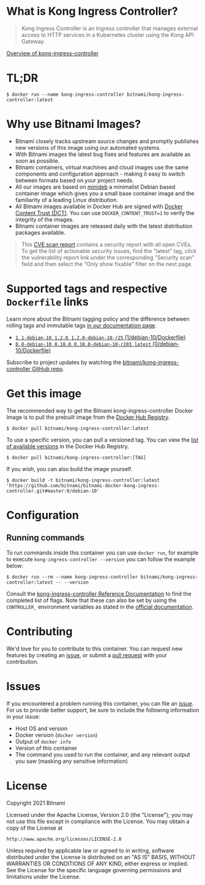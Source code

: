 
# What is Kong Ingress Controller?

> Kong Ingress Controller is an Ingress controller that manages external access to HTTP services in a Kubernetes cluster using the Kong API Gateway.

[Overview of kong-ingress-controller](https://github.com/Kong/kubernetes-ingress-controller)

# TL;DR

```console
$ docker run --name kong-ingress-controller bitnami/kong-ingress-controller:latest
```

# Why use Bitnami Images?

* Bitnami closely tracks upstream source changes and promptly publishes new versions of this image using our automated systems.
* With Bitnami images the latest bug fixes and features are available as soon as possible.
* Bitnami containers, virtual machines and cloud images use the same components and configuration approach - making it easy to switch between formats based on your project needs.
* All our images are based on [minideb](https://github.com/bitnami/minideb) a minimalist Debian based container image which gives you a small base container image and the familiarity of a leading Linux distribution.
* All Bitnami images available in Docker Hub are signed with [Docker Content Trust (DCT)](https://docs.docker.com/engine/security/trust/content_trust/). You can use `DOCKER_CONTENT_TRUST=1` to verify the integrity of the images.
* Bitnami container images are released daily with the latest distribution packages available.


> This [CVE scan report](https://quay.io/repository/bitnami/kong-ingress-controller?tab=tags) contains a security report with all open CVEs. To get the list of actionable security issues, find the "latest" tag, click the vulnerability report link under the corresponding "Security scan" field and then select the "Only show fixable" filter on the next page.

# Supported tags and respective `Dockerfile` links

Learn more about the Bitnami tagging policy and the difference between rolling tags and immutable tags [in our documentation page](https://docs.bitnami.com/tutorials/understand-rolling-tags-containers/).


* [`1`, `1-debian-10`, `1.2.0`, `1.2.0-debian-10-r25` (1/debian-10/Dockerfile)](https://github.com/bitnami/bitnami-docker-kong-ingress-controller/blob/1.2.0-debian-10-r25/1/debian-10/Dockerfile)
* [`0`, `0-debian-10`, `0.10.0`, `0.10.0-debian-10-r203`, `latest` (0/debian-10/Dockerfile)](https://github.com/bitnami/bitnami-docker-kong-ingress-controller/blob/0.10.0-debian-10-r203/0/debian-10/Dockerfile)

Subscribe to project updates by watching the [bitnami/kong-ingress-controller GitHub repo](https://github.com/bitnami/bitnami-docker-kong-ingress-controller).

# Get this image

The recommended way to get the Bitnami kong-ingress-controller Docker Image is to pull the prebuilt image from the [Docker Hub Registry](https://hub.docker.com/r/bitnami/kong-ingress-controller).

```console
$ docker pull bitnami/kong-ingress-controller:latest
```

To use a specific version, you can pull a versioned tag. You can view the [list of available versions](https://hub.docker.com/r/bitnami/kong-ingress-controller/tags/) in the Docker Hub Registry.

```console
$ docker pull bitnami/kong-ingress-controller:[TAG]
```

If you wish, you can also build the image yourself.

```console
$ docker build -t bitnami/kong-ingress-controller:latest 'https://github.com/bitnami/bitnami-docker-kong-ingress-controller.git#master:0/debian-10'
```

# Configuration

## Running commands

To run commands inside this container you can use `docker run`, for example to execute `kong-ingress-controller --version` you can follow the example below:

```console
$ docker run --rm --name kong-ingress-controller bitnami/kong-ingress-controller:latest -- --version
```

Consult the [kong-ingress-controller Reference Documentation](https://github.com/Kong/kubernetes-ingress-controller/blob/master/docs/references/cli-arguments.md) to find the completed list of flags. Note that these can also be set by using the `CONTROLLER_` environment variables as stated in the [official documentation](https://github.com/Kong/kubernetes-ingress-controller/blob/master/docs/references/cli-arguments.md#cli-arguments).

# Contributing

We'd love for you to contribute to this container. You can request new features by creating an [issue](https://github.com/bitnami/bitnami-docker-kong-ingress-controller/issues), or submit a [pull request](https://github.com/bitnami/bitnami-docker-kong-ingress-controller/pulls) with your contribution.

# Issues

If you encountered a problem running this container, you can file an [issue](https://github.com/bitnami/bitnami-docker-kong-ingress-controller/issues/new). For us to provide better support, be sure to include the following information in your issue:

- Host OS and version
- Docker version (`docker version`)
- Output of `docker info`
- Version of this container
- The command you used to run the container, and any relevant output you saw (masking any sensitive information)

# License

Copyright 2021 Bitnami

Licensed under the Apache License, Version 2.0 (the "License");
you may not use this file except in compliance with the License.
You may obtain a copy of the License at

    http://www.apache.org/licenses/LICENSE-2.0

Unless required by applicable law or agreed to in writing, software
distributed under the License is distributed on an "AS IS" BASIS,
WITHOUT WARRANTIES OR CONDITIONS OF ANY KIND, either express or implied.
See the License for the specific language governing permissions and
limitations under the License.
